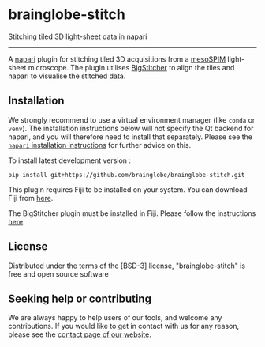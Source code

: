 # brainglobe-stitch

Stitching tiled 3D light-sheet data in napari

----------------------------------

A [napari] plugin for stitching tiled 3D acquisitions from a [mesoSPIM] light-sheet microscope.
The plugin utilises [BigStitcher] to align the tiles and napari to visualise the stitched data.

## Installation

We strongly recommend to use a virtual environment manager (like `conda` or `venv`). The installation instructions below
will not specify the Qt backend for napari, and you will therefore need to install that separately. Please see the
[`napari` installation instructions](https://napari.org/stable/tutorials/fundamentals/installation.html) for further advice on this.

To install latest development version :

    pip install git+https://github.com/brainglobe/brainglobe-stitch.git

This plugin requires Fiji to be installed on your system. You can download Fiji from [here](https://imagej.net/Fiji/Downloads).

The BigStitcher plugin must be installed in Fiji. Please follow the instructions [here](https://imagej.net/plugins/bigstitcher/#download).


## License

Distributed under the terms of the [BSD-3] license,
"brainglobe-stitch" is free and open source software

## Seeking help or contributing
We are always happy to help users of our tools, and welcome any contributions. If you would like to get in contact with us for any reason, please see the [contact page of our website](https://brainglobe.info/contact.html).


[napari]: https://napari.org
[mesoSPIM]: https://www.mesospim.org/
[BigStitcher]: https://imagej.net/BigStitcher
